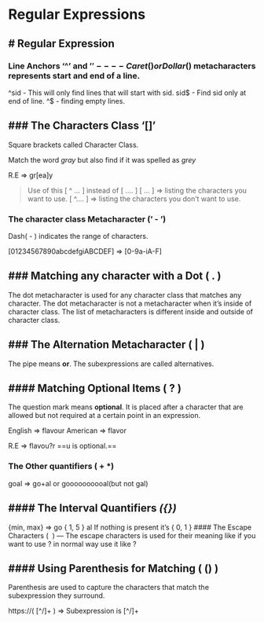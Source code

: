 # Regular Expressions

## # Regular Expression

### Line Anchors ‘^’ and ’′ − − − − *Caret*()*orDollar*() metacharacters represents **start** and **end** of a line.

^sid - This will only find lines that will start with sid. sid$ - Find sid only at end of line. ^$ - finding empty lines.

## ### The Characters Class ‘[]’

Square brackets called Character Class.

Match the word *gray* but also find if it was spelled as *grey*

R.E => gr[ea]y

> Use of this [ ^ … ] instead of [ …. ] [ … ] => listing the characters you want to use. [ ^…. ] => listing the characters you don’t want to use.
> 

### The character class Metacharacter (’ - ’)

Dash( - ) indicates the range of characters.

[01234567890abcdefgiABCDEF] => [0-9a-iA-F]

## ### Matching any character with a Dot ( . )

The dot metacharacter is used for any character class that matches any character. The dot metacharacter is not a metacharacter when it’s inside of character class. The list of metacharacters is different inside and outside of character class.

## ### The Alternation Metacharacter ( | )

The pipe means **or**. The subexpressions are called alternatives.

## #### Matching Optional Items ( ? )

The question mark means **optional**. It is placed after a character that are allowed but not required at a certain point in an expression.

English => flavour American => flavor

R.E => flavou?r ==u is optional.==

### The Other quantifiers ( + *)

goal => go+al or goooooooooal(but not gal)

## #### The Interval Quantifiers *({})*

{min, max} => go { 1, 5 } al If nothing is present it’s { 0, 1 } #### The Escape Characters (  ) — The escape characters is used for their meaning like if you want to use ? in normal way use it like ?

## #### Using Parenthesis for Matching ( () )

Parenthesis are used to capture the characters that match the subexpression they surround.

https://( [^/]+ ) => Subexpression is [^/]+